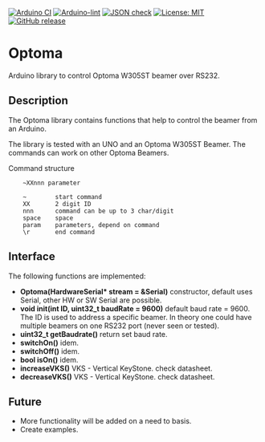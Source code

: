 
[![Arduino CI](https://github.com/RobTillaart/Optoma/workflows/Arduino%20CI/badge.svg)](https://github.com/marketplace/actions/arduino_ci)
[![Arduino-lint](https://github.com/RobTillaart/Optoma/actions/workflows/arduino-lint.yml/badge.svg)](https://github.com/RobTillaart/Optoma/actions/workflows/arduino-lint.yml)
[![JSON check](https://github.com/RobTillaart/Optoma/actions/workflows/jsoncheck.yml/badge.svg)](https://github.com/RobTillaart/Optoma/actions/workflows/jsoncheck.yml)
[![License: MIT](https://img.shields.io/badge/license-MIT-green.svg)](https://github.com/RobTillaart/Optoma/blob/master/LICENSE)
[![GitHub release](https://img.shields.io/github/release/RobTillaart/Optoma.svg?maxAge=3600)](https://github.com/RobTillaart/Optoma/releases)


# Optoma

Arduino library to control Optoma W305ST beamer over RS232.


## Description

The Optoma library contains functions that help to control 
the beamer from an Arduino. 

The library is tested with an UNO and an Optoma W305ST Beamer. 
The commands can work on other Optoma Beamers.

Command structure
```
    ~XXnnn parameter

    ~        start command
    XX       2 digit ID
    nnn      command can be up to 3 char/digit
    space    space
    param    parameters, depend on command
    \r       end command
```


## Interface

The following functions are implemented:

- **Optoma(HardwareSerial\* stream = &Serial)** constructor, default uses Serial, 
other HW or SW Serial are possible.
- **void init(int ID, uint32_t baudRate = 9600)** default baud rate = 9600.  
The ID is used to address a specific beamer.
In theory one could have multiple beamers on one RS232 port (never seen or tested).
- **uint32_t getBaudrate()** return set baud rate.
- **switchOn()** idem.
- **switchOff()** idem.
- **bool isOn()** idem.
- **increaseVKS()** VKS - Vertical KeyStone. check datasheet.
- **decreaseVKS()** VKS - Vertical KeyStone. check datasheet.


## Future

- More functionality will be added on a need to basis.
- Create examples.

